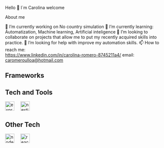 Hello 👋 I`m Carolina welcome



About me

 🔭 I’m currently working on No country simulation 
 🌱 I’m currently learning: Automatization, Machine learning, Artificial inteligence
 👯 I’m looking to collaborate on projects that allow me to put my recently acquired skills into practice.
 🤔 I’m looking for help with improve my automation skills.
 📫 How to reach me:  
    https://www.linkedin.com/in/carolina-romero-8745211a4/
    email: 
    caromeroulloa@hotmail.com

</div>


## Frameworks
## Tech and Tools
<div align="left">
  <img src="https://skillicons.dev/icons?i=express" height="30" alt="express logo"  />
  <img width="12" />
  <img src="https://skillicons.dev/icons?i=nextjs" height="30" alt="nextjs logo"  />
  <img width="12" />
</div>

## Other Tech
<div align="left">
  <img src="https://skillicons.dev/icons?i=nodejs" height="30" alt="nodejs logo"  />
  <img width="12" />
  <img src="https://skillicons.dev/icons?i=react" height="30" alt="react logo"  />

